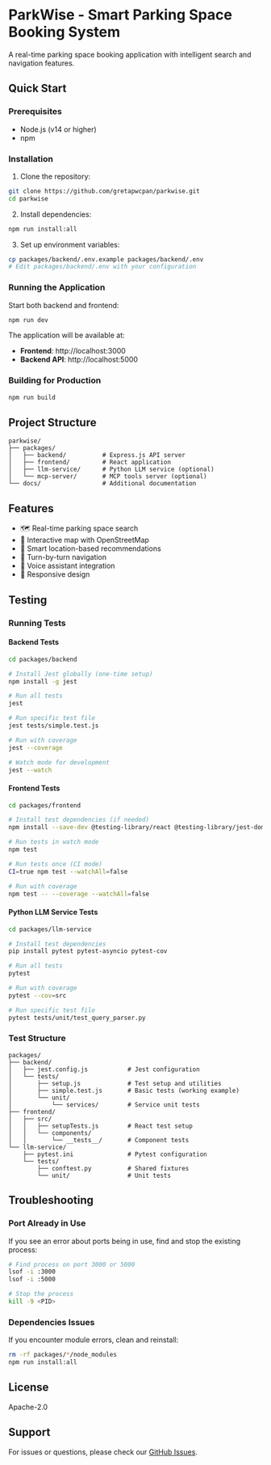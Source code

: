 # ParkWise - Smart Parking Space Booking System

A real-time parking space booking application with intelligent search and navigation features.

## Quick Start

### Prerequisites
- Node.js (v14 or higher)
- npm

### Installation

1. Clone the repository:
```bash
git clone https://github.com/gretapwcpan/parkwise.git
cd parkwise
```

2. Install dependencies:
```bash
npm run install:all
```

3. Set up environment variables:
```bash
cp packages/backend/.env.example packages/backend/.env
# Edit packages/backend/.env with your configuration
```

### Running the Application

Start both backend and frontend:
```bash
npm run dev
```

The application will be available at:
- **Frontend**: http://localhost:3000
- **Backend API**: http://localhost:5000

### Building for Production

```bash
npm run build
```

## Project Structure

```
parkwise/
├── packages/
│   ├── backend/          # Express.js API server
│   ├── frontend/         # React application
│   ├── llm-service/      # Python LLM service (optional)
│   └── mcp-server/       # MCP tools server (optional)
└── docs/                 # Additional documentation
```

## Features

- 🗺️ Real-time parking space search
- 📍 Interactive map with OpenStreetMap
- 🎯 Smart location-based recommendations
- 🚗 Turn-by-turn navigation
- 🎤 Voice assistant integration
- 📱 Responsive design

## Testing

### Running Tests

#### Backend Tests
```bash
cd packages/backend

# Install Jest globally (one-time setup)
npm install -g jest

# Run all tests
jest

# Run specific test file
jest tests/simple.test.js

# Run with coverage
jest --coverage

# Watch mode for development
jest --watch
```

#### Frontend Tests
```bash
cd packages/frontend

# Install test dependencies (if needed)
npm install --save-dev @testing-library/react @testing-library/jest-dom @testing-library/user-event

# Run tests in watch mode
npm test

# Run tests once (CI mode)
CI=true npm test --watchAll=false

# Run with coverage
npm test -- --coverage --watchAll=false
```

#### Python LLM Service Tests
```bash
cd packages/llm-service

# Install test dependencies
pip install pytest pytest-asyncio pytest-cov

# Run all tests
pytest

# Run with coverage
pytest --cov=src

# Run specific test file
pytest tests/unit/test_query_parser.py
```

### Test Structure

```
packages/
├── backend/
│   ├── jest.config.js           # Jest configuration
│   └── tests/
│       ├── setup.js             # Test setup and utilities
│       ├── simple.test.js       # Basic tests (working example)
│       └── unit/
│           └── services/        # Service unit tests
├── frontend/
│   ├── src/
│   │   ├── setupTests.js        # React test setup
│   │   └── components/
│   │       └── __tests__/       # Component tests
└── llm-service/
    ├── pytest.ini               # Pytest configuration
    └── tests/
        ├── conftest.py          # Shared fixtures
        └── unit/                # Unit tests
```

## Troubleshooting

### Port Already in Use

If you see an error about ports being in use, find and stop the existing process:

```bash
# Find process on port 3000 or 5000
lsof -i :3000
lsof -i :5000

# Stop the process
kill -9 <PID>
```

### Dependencies Issues

If you encounter module errors, clean and reinstall:

```bash
rm -rf packages/*/node_modules
npm run install:all
```

## License

Apache-2.0

## Support

For issues or questions, please check our [GitHub Issues](https://github.com/gretapwcpan/parkwise/issues).

